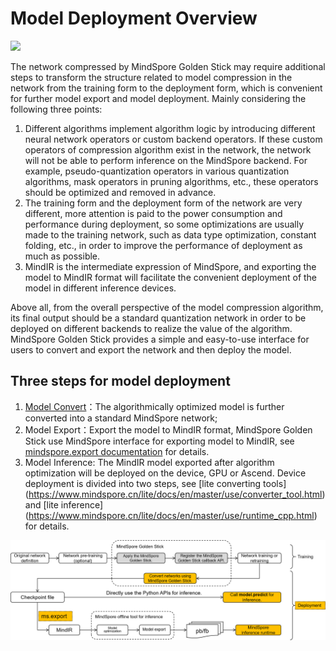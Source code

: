 # Model Deployment Overview

<a href="https://gitee.com/mindspore/docs/blob/master/docs/golden_stick/docs/source_en/deployment/overview.md" target="_blank"><img src="https://mindspore-website.obs.cn-north-4.myhuaweicloud.com/website-images/r2.0/resource/_static/logo_source_en.png"></a>

The network compressed by MindSpore Golden Stick may require additional steps to transform the structure related to model compression in the network from the training form to the deployment form, which is convenient for further model export and model deployment. Mainly considering the following three points:

1. Different algorithms implement algorithm logic by introducing different neural network operators or custom backend operators. If these custom operators of compression algorithm exist in the network, the network will not be able to perform inference on the MindSpore backend. For example, pseudo-quantization operators in various quantization algorithms, mask operators in pruning algorithms, etc., these operators should be optimized and removed in advance.
2. The training form and the deployment form of the network are very different, more attention is paid to the power consumption and performance during deployment, so some optimizations are usually made to the training network, such as data type optimization, constant folding, etc., in order to improve the performance of deployment as much as possible.
3. MindIR is the intermediate expression of MindSpore, and exporting the model to MindIR format will facilitate the convenient deployment of the model in different inference devices.

Above all, from the overall perspective of the model compression algorithm, its final output should be a standard quantization network in order to be deployed on different backends to realize the value of the algorithm. MindSpore Golden Stick provides a simple and easy-to-use interface for users to convert and export the network and then deploy the model.

## Three steps for model deployment

1. [Model Convert](https://www.mindspore.cn/golden_stick/docs/en/master/deployment/convert.html)：The algorithmically optimized model is further converted into a standard MindSpore network;
2. Model Export：Export the model to MindIR format, MindSpore Golden Stick use MindSpore interface for exporting model to MindIR, see [mindspore.export documentation](https://www.mindspore.cn/docs/en/master/api_python/mindspore/mindspore.export.html) for details.
3. Model Inference: The MindIR model exported after algorithm optimization will be deployed on the device, GPU or Ascend. Device deployment is divided into two steps, see [lite converting tools] (https://www.mindspore.cn/lite/docs/en/master/use/converter_tool.html) and [lite inference] (https://www.mindspore.cn/lite/docs/en/master/use/runtime_cpp.html) for details.

![](../images/deployment/arc.png)

